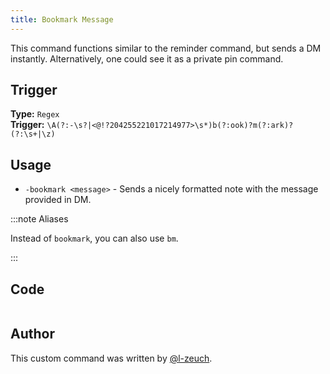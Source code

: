 ```yaml
---
title: Bookmark Message
---
```


This command functions similar to the reminder command, but sends a DM instantly.
Alternatively, one could see it as a private pin command.

## Trigger

**Type:** `Regex`<br />
**Trigger:** `\A(?:-\s?|<@!?204255221017214977>\s*)b(?:ook)?m(?:ark)?(?:\s+|\z)`<br />

## Usage

- `-bookmark <message>` - Sends a nicely formatted note with the message provided in DM.

:::note Aliases

Instead of `bookmark`, you can also use `bm`.

:::

## Code

```go file=../../../src/utilities/bookmark.go.tmpl

```

## Author

This custom command was written by [@l-zeuch](https://github.com/l-zeuch).
